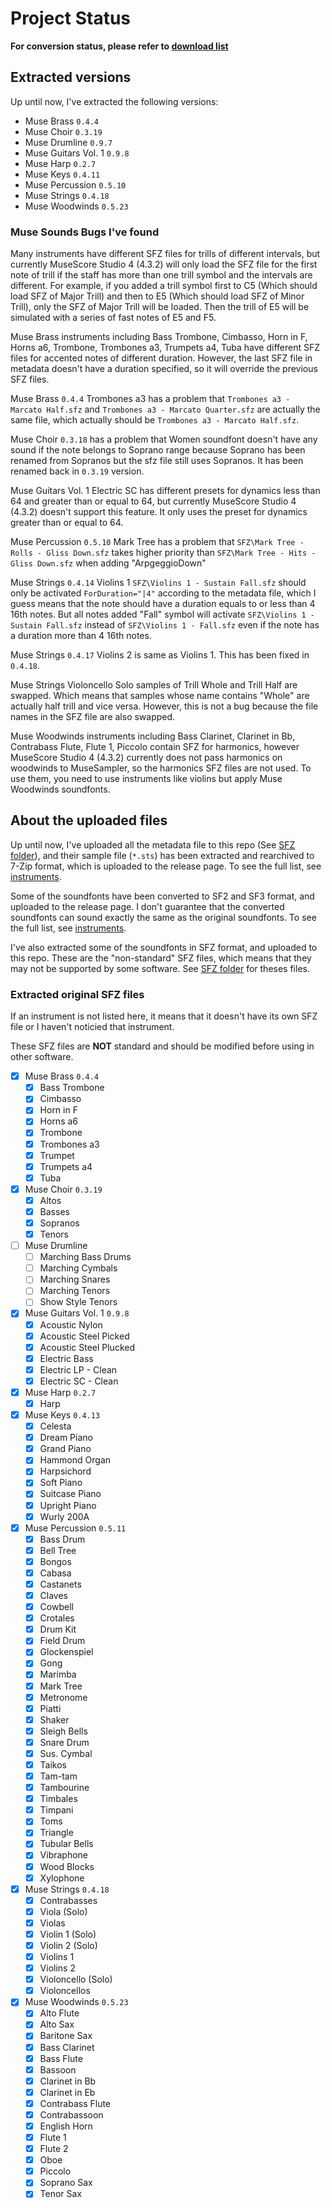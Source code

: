 # Project Status

**For conversion status, please refer to [download list](instruments.md)**

## Extracted versions

Up until now, I've extracted the following versions:
- Muse Brass `0.4.4`
- Muse Choir `0.3.19`
- Muse Drumline `0.9.7`
- Muse Guitars Vol. 1 `0.9.8`
- Muse Harp `0.2.7`
- Muse Keys `0.4.11`
- Muse Percussion `0.5.10`
- Muse Strings `0.4.18`
- Muse Woodwinds `0.5.23`

### Muse Sounds Bugs I've found

Many instruments have different SFZ files for trills of different intervals, but currently MuseScore Studio 4 (4.3.2) will only load the SFZ file for the first note of trill if the staff has more than one trill symbol and the intervals are different. For example, if you added a trill symbol first to C5 (Which should load SFZ of Major Trill) and then to E5 (Which should load SFZ of Minor Trill), only the SFZ of Major Trill will be loaded. Then the trill of E5 will be simulated with a series of fast notes of E5 and F5.

Muse Brass instruments including Bass Trombone, Cimbasso, Horn in F, Horns a6, Trombone, Trombones a3, Trumpets a4, Tuba have different SFZ files for accented notes of different duration. However, the last SFZ file in metadata doesn't have a duration specified, so it will override the previous SFZ files.

Muse Brass `0.4.4` Trombones a3 has a problem that `Trombones a3 - Marcato Half.sfz` and `Trombones a3 - Marcato Quarter.sfz` are actually the same file, which actually should be `Trombones a3 - Marcato Half.sfz`.

Muse Choir `0.3.18` has a problem that Women soundfont doesn't have any sound if the note belongs to Soprano range because Soprano has been renamed from Sopranos but the sfz file still uses Sopranos. It has been renamed back in `0.3.19` version.

Muse Guitars Vol. 1 Electric SC has different presets for dynamics less than 64 and greater than or equal to 64, but currently MuseScore Studio 4 (4.3.2) doesn't support this feature. It only uses the preset for dynamics greater than or equal to 64.

Muse Percussion `0.5.10` Mark Tree has a problem that `SFZ\Mark Tree - Rolls - Gliss Down.sfz` takes higher priority than `SFZ\Mark Tree - Hits - Gliss Down.sfz` when adding "ArpgeggioDown"

Muse Strings `0.4.14` Violins 1 `SFZ\Violins 1 - Sustain Fall.sfz` should only be activated `ForDuration="|4"` according to the metadata file, which I guess means that the note should have a duration equals to or less than 4 16th notes. But all notes added "Fall" symbol will activate `SFZ\Violins 1 - Sustain Fall.sfz` instead of `SFZ\Violins 1 - Fall.sfz` even if the note has a duration more than 4 16th notes.

Muse Strings `0.4.17` Violins 2 is same as Violins 1. This has been fixed in `0.4.18`.

Muse Strings Violoncello Solo samples of Trill Whole and Trill Half are swapped. Which means that samples whose name contains "Whole" are actually half trill and vice versa. However, this is not a bug because the file names in the SFZ file are also swapped.

Muse Woodwinds instruments including Bass Clarinet, Clarinet in Bb, Contrabass Flute, Flute 1, Piccolo contain SFZ for harmonics, however MuseScore Studio 4 (4.3.2) currently does not pass harmonics on woodwinds to MuseSampler, so the harmonics SFZ files are not used. To use them, you need to use instruments like violins but apply Muse Woodwinds soundfonts.

## About the uploaded files

Up until now, I've uploaded all the metadata file to this repo (See [SFZ folder](SFZ)), and their sample file (`*.sts`) has been extracted and rearchived to 7-Zip format, which is uploaded to the release page. To see the full list, see [instruments](instruments.md).

Some of the soundfonts have been converted to SF2 and SF3 format, and uploaded to the release page. I don't guarantee that the converted soundfonts can sound exactly the same as the original soundfonts. To see the full list, see [instruments](instruments.md).

I've also extracted some of the soundfonts in SFZ format, and uploaded to this repo. These are the "non-standard" SFZ files, which means that they may not be supported by some software. See [SFZ folder](SFZ) for theses files.

### Extracted original SFZ files

If an instrument is not listed here, it means that it doesn't have its own SFZ file or I haven't noticied that instrument.

These SFZ files are **NOT** standard and should be modified before using in other software.

- [x] Muse Brass `0.4.4`
  - [x] Bass Trombone
  - [x] Cimbasso
  - [x] Horn in F
  - [x] Horns a6
  - [x] Trombone
  - [x] Trombones a3
  - [x] Trumpet
  - [x] Trumpets a4
  - [x] Tuba
- [x] Muse Choir `0.3.19`
  - [x] Altos
  - [x] Basses
  - [x] Sopranos
  - [x] Tenors
- [ ] Muse Drumline
  - [ ] Marching Bass Drums
  - [ ] Marching Cymbals
  - [ ] Marching Snares
  - [ ] Marching Tenors
  - [ ] Show Style Tenors
- [x] Muse Guitars Vol. 1 `0.9.8`
  - [x] Acoustic Nylon
  - [x] Acoustic Steel Picked
  - [x] Acoustic Steel Plucked
  - [x] Electric Bass
  - [x] Electric LP - Clean
  - [x] Electric SC - Clean
- [x] Muse Harp `0.2.7`
  - [x] Harp
- [x] Muse Keys `0.4.13`
  - [x] Celesta
  - [x] Dream Piano
  - [x] Grand Piano
  - [x] Hammond Organ
  - [x] Harpsichord
  - [x] Soft Piano
  - [x] Suitcase Piano
  - [x] Upright Piano
  - [x] Wurly 200A
- [x] Muse Percussion `0.5.11`
  - [x] Bass Drum
  - [x] Bell Tree
  - [x] Bongos
  - [x] Cabasa
  - [x] Castanets
  - [x] Claves
  - [x] Cowbell
  - [x] Crotales
  - [x] Drum Kit
  - [x] Field Drum
  - [x] Glockenspiel
  - [x] Gong
  - [x] Marimba
  - [x] Mark Tree
  - [x] Metronome
  - [x] Piatti
  - [x] Shaker
  - [x] Sleigh Bells
  - [x] Snare Drum
  - [x] Sus. Cymbal
  - [x] Taikos
  - [x] Tam-tam
  - [x] Tambourine
  - [x] Timbales
  - [x] Timpani
  - [x] Toms
  - [x] Triangle
  - [x] Tubular Bells
  - [x] Vibraphone
  - [x] Wood Blocks
  - [x] Xylophone
- [x] Muse Strings `0.4.18`
  - [x] Contrabasses
  - [x] Viola (Solo)
  - [x] Violas
  - [x] Violin 1 (Solo)
  - [x] Violin 2 (Solo)
  - [x] Violins 1
  - [x] Violins 2
  - [x] Violoncello (Solo)
  - [x] Violoncellos
- [x] Muse Woodwinds `0.5.23`
  - [x] Alto Flute
  - [x] Alto Sax
  - [x] Baritone Sax
  - [x] Bass Clarinet
  - [x] Bass Flute
  - [x] Bassoon
  - [x] Clarinet in Bb
  - [x] Clarinet in Eb
  - [x] Contrabass Flute
  - [x] Contrabassoon
  - [x] English Horn
  - [x] Flute 1
  - [x] Flute 2
  - [x] Oboe
  - [x] Piccolo
  - [x] Soprano Sax
  - [x] Tenor Sax
